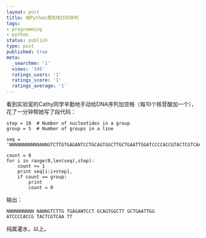 ```yaml
---
layout: post
title: 用Python漂亮地打印序列
tags:
- programming
- python
status: publish
type: post
published: true
meta:
  _searchme: '1'
  views: '145'
  ratings_users: '1'
  ratings_score: '1'
  ratings_average: '1'
---
```

看到实验室的Cathy同学辛勤地手动给DNA序列加空格（每10个核苷酸加一个），花了一分钟帮她写了段代码：

    step = 10  # Number of nucleotides in a group
    group = 5  # Number of groups in a line

    seq = 'NNNNNNNNNNNANNGTCTTGTGAGANTCCTGCAGTGGCTTGCTGAATTGGATCCCCACCGTACTCGTCAATT'

    count = 0
    for i in range(0,len(seq),step):
        count += 1
        print seq[i:i+step],
        if count == group:
            print
            count = 0

输出：

    NNNNNNNNNN NANNGTCTTG TGAGANTCCT GCAGTGGCTT GCTGAATTGG
    ATCCCCACCG TACTCGTCAA TT

纯属灌水，以上。
